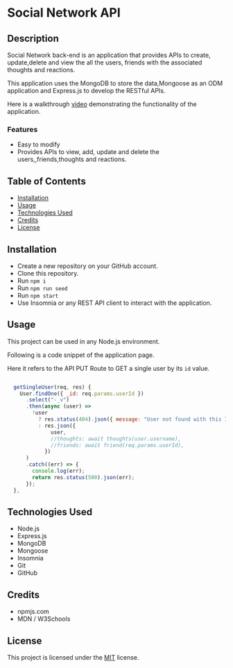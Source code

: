 # Social Network API

## Description

Social Network back-end is an application that provides APIs to create, update,delete and view the all the users, friends with the associated thoughts and reactions.

This application uses the MongoDB to store the data,Mongoose as an ODM application and Express.js to develop the RESTful APIs.

Here is a walkthrough [video](https://drive.google.com/file/d/1RkmIKHQXH4rXHWklZTgQ9sOvSwHlN55V/view) demonstrating the functionality of the application.

### Features

- Easy to modify
- Provides APIs to view, add, update and delete the users,,friends,thoughts and reactions.

## Table of Contents

- [Installation](#installation)
- [Usage](#usage)
- [Technologies Used](#technologies-used)
- [Credits](#credits)
- [License](#license)

## Installation

- Create a new repository on your GitHub account.
- Clone this repository.
- Run `npm i`
- Run `npm run seed`
- Run `npm start`
- Use Insomnia or any REST API client to interact with the application.

## Usage

This project can be used in any Node.js environment.

Following is a code snippet of the application page.

Here it refers to the API PUT Route to GET a single user by its `id` value.

```Node.js

  getSingleUser(req, res) {
    User.findOne({ _id: req.params.userId })
      .select("-_v")
      .then(async (user) =>
        !user
          ? res.status(404).json({ message: "User not found with this ID" })
          : res.json({
              user,
              //thoughts: await thoughts(user.username),
              //friends: await friend(req.params.userId),
            })
      )
      .catch((err) => {
        console.log(err);
        return res.status(500).json(err);
      });
  },


```

## Technologies Used

- Node.js
- Express.js
- MongoDB
- Mongoose
- Insomnia
- Git
- GitHub

## Credits

- npmjs.com
- MDN / W3Schools

## License

This project is licensed under the [MIT](./LICENSE) license.
